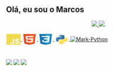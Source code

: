 ## Olá, eu sou o Marcos

<div align="center">
  <a href="https://github.com/MarkGarOliver?tab=repositories">
  <img height="160em" src="https://github-readme-stats.vercel.app/api?username=markgaroliver&show_icons=true&theme=dracula&include_all_commits=true&count_private=true"/>
  <img height="160em" src="https://github-readme-stats.vercel.app/api/top-langs/?username=markgaroliver&layout=compact&langs_count=7&theme=dracula"/>
</div>
  
 <div style="display: inline_block"><br>
  <img align="center" alt="Mark-Js" height="30" width="40" src="https://raw.githubusercontent.com/devicons/devicon/master/icons/javascript/javascript-plain.svg">
  <img align="center" alt="Mark-HTML" height="30" width="40" src="https://raw.githubusercontent.com/devicons/devicon/master/icons/html5/html5-original.svg">
  <img align="center" alt="Mark-CSS" height="30" width="40" src="https://raw.githubusercontent.com/devicons/devicon/master/icons/css3/css3-original.svg">
  <img align="center" alt="Mark-Python" height="30" width="40" src="https://raw.githubusercontent.com/devicons/devicon/master/icons/python/python-original.svg">
  <img align="center" alt="Mark-Python" height="30" width="auto" src="https://camo.githubusercontent.com/6cf9abe9d706421df40ff4feff208a5728df2b77f9eb21f24d09df00a0d69203/68747470733a2f2f696d672e736869656c64732e696f2f62616467652f547970655363726970742d3030374143433f7374796c653d666f722d7468652d6261646765266c6f676f3d74797065736372697074266c6f676f436f6c6f723d7768697465">
</div>

  <div>
  <div/>
  
  #
  
  <div> 
  <a href="https://www.instagram.com/_mark_pocoyo_/" target="_blank"><img src="https://img.shields.io/badge/-Instagram-%23E4405F?style=for-the-badge&logo=instagram&logoColor=white" target="_blank"></a>
  <a href = "mailto:marcosgarcia.oliveira02@gmail.com"><img src="https://img.shields.io/badge/-Gmail-%23333?style=for-the-badge&logo=gmail&logoColor=white" target="_blank"></a>
  <a href="https://www.linkedin.com/in/marcos-oliveira-40b654186/" target="_blank"><img src="https://img.shields.io/badge/-LinkedIn-%230077B5?style=for-the-badge&logo=linkedin&logoColor=white" target="_blank"></a> 
  
</div>
  
<!--   ### Atualmente estudando..
  
  <img align="center" alt="MarkJS" height="400" width="1250" src="https://c4.wallpaperflare.com/wallpaper/562/372/1012/programmers-javascript-minimalism-wallpaper-preview.jpg"> -->
